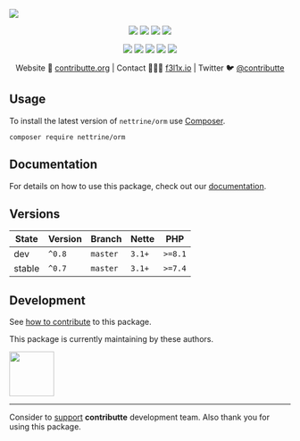 ![](https://heatbadger.now.sh/github/readme/contributte/doctrine-orm/)

<p align=center>
  <a href="https://github.com/contributte/doctrine-orm/actions"><img src="https://badgen.net/github/checks/nettrine/cache/master?cache=300"></a>
  <a href="https://coveralls.io/r/nettrine/cache"><img src="https://badgen.net/coveralls/c/github/nettrine/cache?cache=300"></a>
  <a href="https://packagist.org/packages/nettrine/cache"><img src="https://badgen.net/packagist/dm/nettrine/cache"></a>
  <a href="https://packagist.org/packages/nettrine/cache"><img src="https://badgen.net/packagist/v/nettrine/cache"></a>
</p>
<p align=center>
  <a href="https://packagist.org/packages/nettrine/cache"><img src="https://badgen.net/packagist/php/nettrine/cache"></a>
  <a href="https://github.com/contributte/doctrine-orm"><img src="https://badgen.net/github/license/contributte/doctrine-orm"></a>
  <a href="https://bit.ly/ctteg"><img src="https://badgen.net/badge/support/gitter/cyan"></a>
  <a href="https://bit.ly/cttfo"><img src="https://badgen.net/badge/support/forum/yellow"></a>
  <a href="https://contributte.org/partners.html"><img src="https://badgen.net/badge/sponsor/donations/F96854"></a>
</p>

<p align=center>
Website 🚀 <a href="https://contributte.org">contributte.org</a> | Contact 👨🏻‍💻 <a href="https://f3l1x.io">f3l1x.io</a> | Twitter 🐦 <a href="https://twitter.com/contributte">@contributte</a>
</p>

## Usage

To install the latest version of `nettrine/orm` use [Composer](https://getcomposer.com).

```
composer require nettrine/orm
```

## Documentation

For details on how to use this package, check out our [documentation](.docs).

## Versions

| State       | Version     | Branch   | Nette  | PHP     |
|-------------|-------------|----------|--------|---------|
| dev         | `^0.8`      | `master` | `3.1+` | `>=8.1` |
| stable      | `^0.7`      | `master` | `3.1+` | `>=7.4` |

## Development

See [how to contribute](https://contributte.org/contributing.html) to this package.

This package is currently maintaining by these authors.

<a href="https://github.com/f3l1x">
  <img width="80" height="80" src="https://avatars2.githubusercontent.com/u/538058?v=3&s=80">
</a>

-----

Consider to [support](https://contributte.org/partners.html) **contributte** development team.
Also thank you for using this package.
